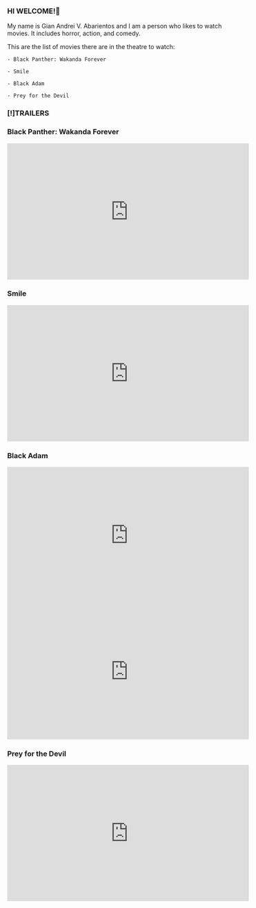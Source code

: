 ### HI WELCOME!🙌

My name is Gian Andrei V. Abarientos
and I am a person who likes to watch movies.
It includes horror, action, and comedy.


This are the list of movies there are in the theatre to watch:


```
- Black Panther: Wakanda Forever

- Smile

- Black Adam

- Prey for the Devil
```
### [!]TRAILERS

### **Black Panther: Wakanda Forever**

<iframe width="560" height="315" src="https://www.youtube.com/embed/_Z3QKkl1WyM" title="YouTube video player" frameborder="0" allow="accelerometer; autoplay; clipboard-write; encrypted-media; gyroscope; picture-in-picture" allowfullscreen></iframe> 


### **Smile**

<iframe width="560" height="315" src="https://www.youtube.com/embed/BcDK7lkzzsU" title="YouTube video player" frameborder="0" allow="accelerometer; autoplay; clipboard-write; encrypted-media; gyroscope; picture-in-picture" allowfullscreen></iframe> 

### **Black Adam**

<iframe width="560" height="315" src="https://www.youtube.com/embed/X0tOpBuYasI" title="YouTube video player" frameborder="0" allow="accelerometer; autoplay; clipboard-write; encrypted-media; gyroscope; picture-in-picture" allowfullscreen></iframe> 

<iframe width="560" height="315" src="https://www.youtube.com/embed/mkomfZHG5q4" title="YouTube video player" frameborder="0" allow="accelerometer; autoplay; clipboard-write; encrypted-media; gyroscope; picture-in-picture" allowfullscreen></iframe> 

### **Prey for the Devil**

<iframe width="560" height="315" src="https://www.youtube.com/embed/u_jJiZ2oZgs" title="YouTube video player" frameborder="0" allow="accelerometer; autoplay; clipboard-write; encrypted-media; gyroscope; picture-in-picture" allowfullscreen></iframe> 
